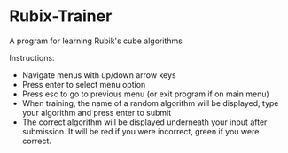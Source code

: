 # Rubix-Trainer
A program for learning Rubik's cube algorithms

Instructions:
- Navigate menus with up/down arrow keys
- Press enter to select menu option
- Press esc to go to previous menu (or exit program if on main menu)
- When training, the name of a random algorithm will be displayed, type your algorithm and press enter to submit
- The correct algorithm will be displayed underneath your input after submission. It will be red if you were incorrect, green if you were correct.
